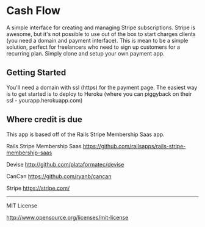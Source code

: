 Cash Flow
========================

A simple interface for creating and managing Stripe subscriptions.  Stripe is awesome, but it's not possible to use out of the box to start charges clients (you need a domain and payment interface).  This is mean to be a simple solution, perfect for freelancers who need to sign up customers for a recurring plan.  Simply clone and setup your own payment app.

Getting Started
----------------

You'll need a domain with ssl (https) for the payment page.  The easiest way is to get started is to deploy to Heroku (where you can piggyback on their ssl - yourapp.herokuapp.com)

Where credit is due
----------------

This app is based off of the Rails Stripe Membership Saas app.  

Rails Stripe Membership Saas
https://github.com/railsapps/rails-stripe-membership-saas

Devise
http://github.com/plataformatec/devise

CanCan
https://github.com/ryanb/cancan

Stripe
https://stripe.com/
________________________

MIT License

http://www.opensource.org/licenses/mit-license